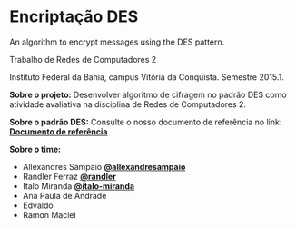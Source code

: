 # Encriptação DES
An algorithm to encrypt messages using the DES pattern.

Trabalho de Redes de Computadores 2

Instituto Federal da Bahia, campus Vitória da Conquista. Semestre 2015.1.

**Sobre o projeto:**
Desenvolver algoritmo de cifragem no padrão DES como atividade avaliativa na disciplina de Redes de Computadores 2.

**Sobre o padrão DES:**
Consulte o nosso documento de referência no link: 
[**Documento de referência**](http://www.gris.dcc.ufrj.br/documentos/artigos/fundamentos-da-criptologia-parte-iii-criptografia-simetrica-continuacao)


**Sobre o time:**
- Allexandres Sampaio [**@allexandresampaio**](https://github.com/allexandresampaio)
- Randler Ferraz [**@randler**](https://github.com/randler)
- Italo Miranda [**@italo-miranda**](https://github.com/italo-miranda)
- Ana Paula de Andrade
- Edvaldo
- Ramon Maciel
